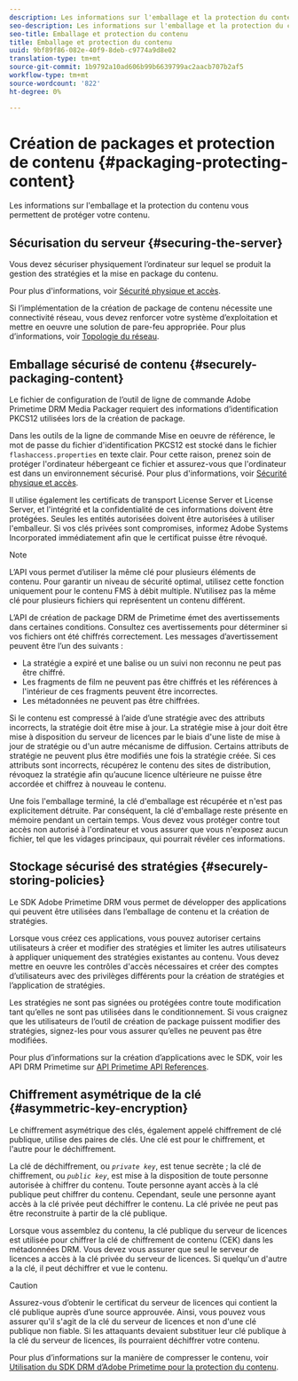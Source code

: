 ```yaml
---
description: Les informations sur l'emballage et la protection du contenu vous permettent de protéger votre contenu.
seo-description: Les informations sur l'emballage et la protection du contenu vous permettent de protéger votre contenu.
seo-title: Emballage et protection du contenu
title: Emballage et protection du contenu
uuid: 9bf89f86-082e-40f9-8deb-c9774a9d8e02
translation-type: tm+mt
source-git-commit: 1b9792a10ad606b99b6639799ac2aacb707b2af5
workflow-type: tm+mt
source-wordcount: '822'
ht-degree: 0%

---
```



# Création de packages et protection de contenu {#packaging-protecting-content}

Les informations sur l&#39;emballage et la protection du contenu vous permettent de protéger votre contenu.

## Sécurisation du serveur {#securing-the-server}

Vous devez sécuriser physiquement l’ordinateur sur lequel se produit la gestion des stratégies et la mise en package du contenu.

Pour plus d&#39;informations, voir [Sécurité physique et accès](../../secure-deployment-guidelines/physical-sec-and-access.md).

Si l’implémentation de la création de package de contenu nécessite une connectivité réseau, vous devez renforcer votre système d’exploitation et mettre en oeuvre une solution de pare-feu appropriée. Pour plus d’informations, voir [Topologie du réseau](../../secure-deployment-guidelines/overview/network-topology.md).

## Emballage sécurisé de contenu {#securely-packaging-content}

Le fichier de configuration de l’outil de ligne de commande Adobe Primetime DRM Media Packager requiert des informations d’identification PKCS12 utilisées lors de la création de package.

Dans les outils de la ligne de commande Mise en oeuvre de référence, le mot de passe du fichier d&#39;identification PKCS12 est stocké dans le fichier `flashaccess.properties` en texte clair. Pour cette raison, prenez soin de protéger l&#39;ordinateur hébergeant ce fichier et assurez-vous que l&#39;ordinateur est dans un environnement sécurisé. Pour plus d&#39;informations, voir [Sécurité physique et accès](../../secure-deployment-guidelines/physical-sec-and-access.md).

Il utilise également les certificats de transport License Server et License Server, et l&#39;intégrité et la confidentialité de ces informations doivent être protégées. Seules les entités autorisées doivent être autorisées à utiliser l&#39;emballeur. Si vos clés privées sont compromises, informez Adobe Systems Incorporated immédiatement afin que le certificat puisse être révoqué.

>[!NOTE]
>
>L’API vous permet d’utiliser la même clé pour plusieurs éléments de contenu. Pour garantir un niveau de sécurité optimal, utilisez cette fonction uniquement pour le contenu FMS à débit multiple. N’utilisez pas la même clé pour plusieurs fichiers qui représentent un contenu différent.

L’API de création de package DRM de Primetime émet des avertissements dans certaines conditions. Consultez ces avertissements pour déterminer si vos fichiers ont été chiffrés correctement. Les messages d’avertissement peuvent être l’un des suivants :

* La stratégie a expiré et une balise ou un suivi non reconnu ne peut pas être chiffré.
* Les fragments de film ne peuvent pas être chiffrés et les références à l&#39;intérieur de ces fragments peuvent être incorrectes.
* Les métadonnées ne peuvent pas être chiffrées.

Si le contenu est compressé à l’aide d’une stratégie avec des attributs incorrects, la stratégie doit être mise à jour. La stratégie mise à jour doit être mise à disposition du serveur de licences par le biais d&#39;une liste de mise à jour de stratégie ou d&#39;un autre mécanisme de diffusion. Certains attributs de stratégie ne peuvent plus être modifiés une fois la stratégie créée. Si ces attributs sont incorrects, récupérez le contenu des sites de distribution, révoquez la stratégie afin qu’aucune licence ultérieure ne puisse être accordée et chiffrez à nouveau le contenu.

Une fois l&#39;emballage terminé, la clé d&#39;emballage est récupérée et n&#39;est pas explicitement détruite. Par conséquent, la clé d&#39;emballage reste présente en mémoire pendant un certain temps. Vous devez vous protéger contre tout accès non autorisé à l&#39;ordinateur et vous assurer que vous n&#39;exposez aucun fichier, tel que les vidages principaux, qui pourrait révéler ces informations.

## Stockage sécurisé des stratégies {#securely-storing-policies}

Le SDK Adobe Primetime DRM vous permet de développer des applications qui peuvent être utilisées dans l’emballage de contenu et la création de stratégies.

Lorsque vous créez ces applications, vous pouvez autoriser certains utilisateurs à créer et modifier des stratégies et limiter les autres utilisateurs à appliquer uniquement des stratégies existantes au contenu. Vous devez mettre en oeuvre les contrôles d&#39;accès nécessaires et créer des comptes d’utilisateurs avec des privilèges différents pour la création de stratégies et l’application de stratégies.

Les stratégies ne sont pas signées ou protégées contre toute modification tant qu’elles ne sont pas utilisées dans le conditionnement. Si vous craignez que les utilisateurs de l’outil de création de package puissent modifier des stratégies, signez-les pour vous assurer qu’elles ne peuvent pas être modifiées.

Pour plus d’informations sur la création d’applications avec le SDK, voir les API DRM Primetime sur [API Primetime API References](https://help.adobe.com/en_US/primetime/api/index.html#api-Adobe_Primetime_API_References).

## Chiffrement asymétrique de la clé {#asymmetric-key-encryption}

Le chiffrement asymétrique des clés, également appelé chiffrement de clé publique, utilise des paires de clés. Une clé est pour le chiffrement, et l&#39;autre pour le déchiffrement.

La clé de déchiffrement, ou *`private key`*, est tenue secrète ; la clé de chiffrement, ou *`public key`*, est mise à la disposition de toute personne autorisée à chiffrer du contenu. Toute personne ayant accès à la clé publique peut chiffrer du contenu. Cependant, seule une personne ayant accès à la clé privée peut déchiffrer le contenu. La clé privée ne peut pas être reconstruite à partir de la clé publique.

Lorsque vous assemblez du contenu, la clé publique du serveur de licences est utilisée pour chiffrer la clé de chiffrement de contenu (CEK) dans les métadonnées DRM. Vous devez vous assurer que seul le serveur de licences a accès à la clé privée du serveur de licences. Si quelqu&#39;un d&#39;autre a la clé, il peut déchiffrer et vue le contenu.

>[!CAUTION]
>
>Assurez-vous d’obtenir le certificat du serveur de licences qui contient la clé publique auprès d’une source approuvée. Ainsi, vous pouvez vous assurer qu&#39;il s&#39;agit de la clé du serveur de licences et non d&#39;une clé publique non fiable. Si les attaquants devaient substituer leur clé publique à la clé du serveur de licences, ils pourraient déchiffrer votre contenu.

Pour plus d’informations sur la manière de compresser le contenu, voir [Utilisation du SDK DRM d’Adobe Primetime pour la protection du contenu](https://helpx.adobe.com/content/dam/help/en/primetime/drm/drm_protecting_content.pdf).
